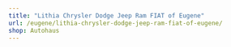 ```yaml
---
title: "Lithia Chrysler Dodge Jeep Ram FIAT of Eugene"
url: /eugene/lithia-chrysler-dodge-jeep-ram-fiat-of-eugene/
shop: Autohaus
---
```

